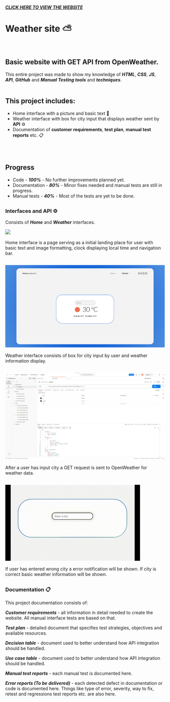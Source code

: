 [***CLICK HERE TO VIEW THE WEBSITE***](seaaraider.github.io/website/mainpage)

# Weather site ⛅️
<br>

## Basic website with GET API from OpenWeather.

This entire project was made to show my knowledge of ***HTML***, ***CSS***, ***JS***, ***API***, ***GitHub*** and ***Manual Testing tools*** and ***techniques***.
<br>
<br>

## This project includes:
- Home interface with a picture and basic text 📄
- Weather interface with box for city input that displays weather sent by **API** ⚙️
- Documentation of **customer requirements**, **test plan**, **manual test reports** etc. 📋

##
<br>

## Progress

- Code - ***100%*** - No further improvements planned yet.
- Documentation - ***80%*** - Minor fixes needed and manual tests are still in progress.
- Manual tests - ***40%*** - Most of the tests are yet to be done.

##

### Interfaces and API ⚙️

Consists of ***Home*** and ***Weather*** interfaces.

<img src="https://github.com/SeaaRaider/Images/blob/main/Home-Weather.gif"/>

Home interface is a page serving as a initial landing place for user with basic text and image formatting, clock displaying local time and navigation bar.
##

<img src="https://github.com/SeaaRaider/Images/blob/main/SS%20Weather%20page.png">

Weather interface consists of box for city input by user and weather information display.
##

<img src="https://github.com/SeaaRaider/Images/blob/main/postman.jpg">

After a user has input city a GET request is sent to OpenWeather for weather data.
##

<img src="https://github.com/SeaaRaider/Images/blob/main/Weather%20box.gif">

If user has entered wrong city a error notification will be shown. If city is correct basic weather information will be shown.
##

### Documentation 📋

This project documentation consists of:

***Customer requirements*** - all information in detail needed to create the website. All manual interface tests are based on that.

***Test plan*** - detailed document that specifies test strategies, objectives and available resources.

***Decision table*** - document used to better understand how API integration should be handled.

***Use case table*** - document used to better understand how API integration should be handled.

***Manual test reports*** - each manual test is documented here.

***Error reports (To be delivered)*** - each detected defect in documentation or code is documented here. Things like type of error, severity, way to fix, retest and regressions test reports etc. are also here.

[github]: https://github.com/SeaaRaider
[portfolio-website]: https://github.com/SeaaRaider/website
